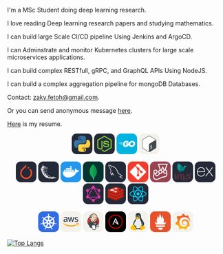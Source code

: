 I'm a MSc Student doing deep learning research.

I love reading Deep learning research papers and studying mathematics.

I can build large Scale CI/CD pipeline Using Jenkins and ArgoCD.

I can Adminstrate and monitor Kubernetes clusters for large scale microservices applications.

I can build complex RESTfull, gRPC, and GraphQL APIs Using NodeJS.

I can build a complex aggregation pipeline for mongoDB Databases. 

Contact: zaky.fetoh@gmail.com.

Or you can send anonymous message [here](https://forms.gle/8dsNK1m6Hk8chgFi7).

[Here](https://github.com/zaky-fetoh/MyCV/blob/master/ZAky.pdf) is my resume.


<p align="center">
<img src="./icons/Python-Dark.svg" width="48"> 
<img src="./icons/NodeJS-Dark.svg" width="48"> 
<img src="./icons/GoLang.svg" width="48" >
 <img src="./icons/Bash-Light.svg" width="48" >
</p>
<p align="center">
<img src="./icons/PyTorch-Dark.svg" width="48">  
 <img src="./icons/Flask-Dark.svg" width="48">    
   <img src="./icons/Docker.svg" width="48">   
   <img src="./icons/MongoDB.svg" width="48"> 
  <img src="./icons/MySQL-Dark.svg" width="48"> 
    <img src="./icons/Git.svg" width="48">       
  <img src="./icons/Jest.svg" width="48">  
   <img src="./icons/LaTeX-Dark.svg" width="48">  
  <img src="./icons/ExpressJS-Dark.svg" width="48"> 
  <img src="./icons/GraphQL-Dark.svg" width="48"> 
   <img src="./icons/Redis-Dark.svg" width="48"> 
  <img src="./icons/React-Dark.svg" width="48">
</p>

<p align="center">
<img src="./icons/Kubernetes.svg" width="48">   
<img src="./icons/AWS-Light.svg" width="48">
 <img src="./icons/Jenkins-Light.svg" width="48">
 <img src="./icons/Ansible.svg" width="48">
 <img src="./icons/Linux-Light.svg" width="48">
 <img src="./icons/Prometheus.svg" width="48">
 <img src="./icons/Grafana-Light.svg" width="48">
</p><p align="center">
 
[![Top Langs](https://github-readme-stats.vercel.app/api/top-langs/?username=zaky-fetoh&layout=compact)](https://github.com/anuraghazra/github-readme-stats)
 
</p>

